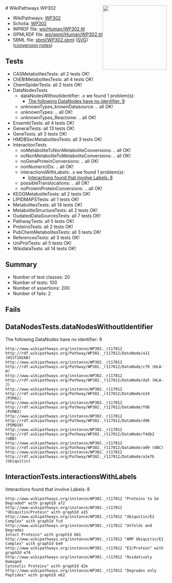 <img style="float: right; width: 200px" src="../logo.png" />
# WikiPathways WP302

* WikiPathways: [WP302](https://identifiers.org/wikipathways:WP302)
* Scholia: [WP302](https://scholia.toolforge.org/wikipathways/WP302)
* WPRDF file: [wp/Human/WP302.ttl](../wp/Human/WP302.ttl)
* GPMLRDF file: [wp/gpml/Human/WP302.ttl](../wp/gpml/Human/WP302.ttl)
* SBML file: [sbml/WP302.sbml](../sbml/WP302.sbml) ([SVG](../sbml/WP302.svg)) ([conversion notes](../sbml/WP302.txt))

## Tests
* CASMetabolitesTests: all 2 tests OK!
* ChEBIMetabolitesTests: all 4 tests OK!
* ChemSpiderTests: all 2 tests OK!
* DataNodesTests
    * dataNodesWithoutIdentifier: .x we found 1 problem(s):
        * [The following DataNodes have no identifier: 9](#d2d32fa8)
    * unknownTypes_knownDatasource: .. all OK!
    * unknownTypes: .. all OK!
    * unknownTypes_Reactome: .. all OK!
* EnsemblTests: all 4 tests OK!
* GeneralTests: all 13 tests OK!
* GeneTests: all 3 tests OK!
* HMDBSecMetabolitesTests: all 3 tests OK!
* InteractionTests
    * noMetaboliteToNonMetaboliteConversions: .. all OK!
    * noNonMetaboliteToMetaboliteConversions: .. all OK!
    * noGeneProteinConversions: .. all OK!
    * nonNumericIDs: .. all OK!
    * interactionsWithLabels: .x we found 1 problem(s):
        * [Interactions found that involve Labels: 8](#630d267f)
    * possibleTranslocations: .. all OK!
    * noProteinProteinConversions: .. all OK!
* KEGGMetaboliteTests: all 2 tests OK!
* LIPIDMAPSTests: all 1 tests OK!
* MetabolitesTests: all 14 tests OK!
* MetaboliteStructureTests: all 2 tests OK!
* OudatedDataSourcesTests: all 7 tests OK!
* PathwayTests: all 5 tests OK!
* ProteinsTests: all 2 tests OK!
* PubChemMetabolitesTests: all 3 tests OK!
* ReferencesTests: all 3 tests OK!
* UniProtTests: all 5 tests OK!
* WikidataTests: all 14 tests OK!


## Summary

* Number of test classes: 20
* Number of tests: 100
* Number of assertions: 200
* Number of fails: 2

## Fails

<a name="d2d32fa8" />

## DataNodesTests.dataNodesWithoutIdentifier

The following DataNodes have no identifier: 9
```
http://www.wikipathways.org/instance/WP302._r117012 http://rdf.wikipathways.org/Pathway/WP302._r117012/DataNode/a11 (HIST1H2AB)
http://www.wikipathways.org/instance/WP302._r117012 http://rdf.wikipathways.org/Pathway/WP302._r117012/DataNode/cf0 (HLA-H)
http://www.wikipathways.org/instance/WP302._r117012 http://rdf.wikipathways.org/Pathway/WP302._r117012/DataNode/da5 (HLA-J)
http://www.wikipathways.org/instance/WP302._r117012 http://rdf.wikipathways.org/Pathway/WP302._r117012/DataNode/e24 (PSMA1)
http://www.wikipathways.org/instance/WP302._r117012 http://rdf.wikipathways.org/Pathway/WP302._r117012/DataNode/fd6 (PSMB3)
http://www.wikipathways.org/instance/WP302._r117012 http://rdf.wikipathways.org/Pathway/WP302._r117012/DataNode/d96 (PSMD10)
http://www.wikipathways.org/instance/WP302._r117012 http://rdf.wikipathways.org/Pathway/WP302._r117012/DataNode/f4db2 (UBB)
http://www.wikipathways.org/instance/WP302._r117012 http://rdf.wikipathways.org/Pathway/WP302._r117012/DataNode/a09 (UBC)
http://www.wikipathways.org/instance/WP302._r117012 http://rdf.wikipathways.org/Pathway/WP302._r117012/DataNode/a1e7b (Ubiquitin)
```

<a name="630d267f" />

## InteractionTests.interactionsWithLabels

Interactions found that involve Labels: 8
```
http://www.wikipathways.org/instance/WP302._r117012 "Proteins to be Degraded" with graphId a72
http://www.wikipathways.org/instance/WP302._r117012 "Ubiquitin/Protein" with graphId a15
http://www.wikipathways.org/instance/WP302._r117012 "Ubiquitin/E2 Complex" with graphId fcd
http://www.wikipathways.org/instance/WP302._r117012 "Unfolds and Degrades
Intact Proteins" with graphId b61
http://www.wikipathways.org/instance/WP302._r117012 "AMP Ubiquitin/E1 Complex" with graphId be9
http://www.wikipathways.org/instance/WP302._r117012 "E3/Protein" with graphId e74
http://www.wikipathways.org/instance/WP302._r117012 "Oxidatively Damaged
Cytosolic Proteins" with graphId d2e
http://www.wikipathways.org/instance/WP302._r117012 "Degrades only Peptides" with graphId e62
```

